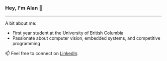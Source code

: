 ### Hey, I'm Alan 👋
---

A bit about me:
* First year student at the University of British Columbia
* Passionate about computer vision, embedded systems, and competitive programming

📫 Feel free to connect on [LinkedIn](https://www.linkedin.com/in/therealalan).
